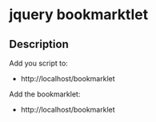 jquery bookmarktlet
==================

Description
-----------
Add you script to:

 * http://localhost/bookmarklet

Add the bookmarklet:

 * http://localhost/bookmarklet
